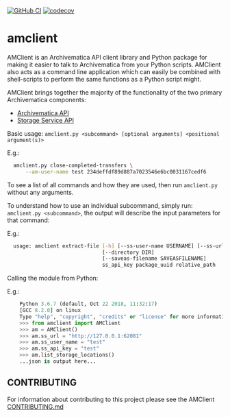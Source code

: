 [![GitHub CI](https://github.com/artefactual-labs/amclient/actions/workflows/test.yml/badge.svg)](https://github.com/artefactual-labs/amclient/actions/workflows/test.yml)
[![codecov](https://codecov.io/gh/artefactual-labs/amclient/branch/master/graph/badge.svg?token=hJLGYzoJUo)](https://codecov.io/gh/artefactual-labs/amclient)

# amclient

AMClient is an Archivematica API client library and Python package for making
it easier to talk to Archivematica from your Python scripts. AMClient also acts
as a command line application which can easily be combined with shell-scripts
to perform the same functions as a Python script might.

AMClient brings together the majority of the functionality of the two primary
Archivematica components:

* [Archivematica API][archivematica-api]
* [Storage Service API][storage-service-api]

Basic usage:
    `amclient.py <subcommand> [optional arguments] <positional argument(s)>`

  E.g.:
  ```bash
    amclient.py close-completed-transfers \
        --am-user-name test 234deffdf89d887a7023546e6bc0031167cedf6
  ```

To see a list of all commands and how they are used, then run `amclient.py`
without any arguments.

To understand how to use an individual subcommand, simply run:
`amclient.py <subcommand>`, the output will describe the input parameters for
that command:

  E.g.:
  ```bash
    usage: amclient extract-file [-h] [--ss-user-name USERNAME] [--ss-url URL]
                                 [--directory DIR]
                                 [--saveas-filename SAVEASFILENAME]
                                 ss_api_key package_uuid relative_path
  ```

Calling the module from Python:

  E.g.:
```python
    Python 3.6.7 (default, Oct 22 2018, 11:32:17)
    [GCC 8.2.0] on linux
    Type "help", "copyright", "credits" or "license" for more information.
    >>> from amclient import AMClient
    >>> am = AMClient()
    >>> am.ss_url = "http://127.0.0.1:62081"
    >>> am.ss_user_name = "test"
    >>> am.ss_api_key = "test"
    >>> am.list_storage_locations()
    ...json is output here...
```

## CONTRIBUTING

For information about contributing to this project please see the AMClient
[CONTRIBUTING.md][contributing]

[archivematica-api]: https://wiki.archivematica.org/Archivematica_API
[storage-service-api]: https://wiki.archivematica.org/Storage_Service_API
[contributing]: CONTRIBUTING.md
